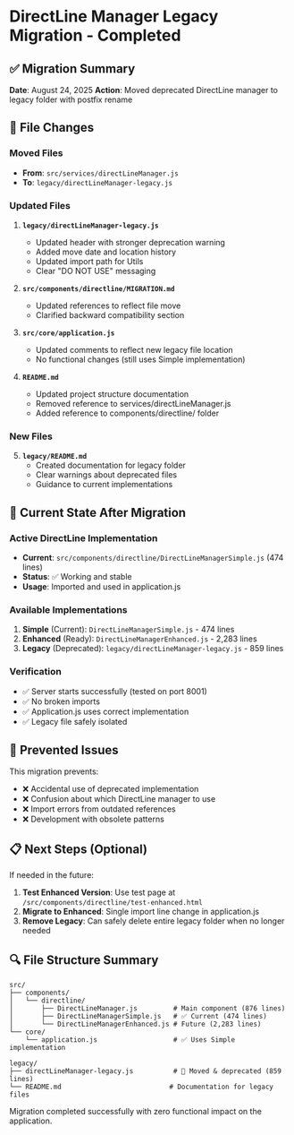 # DirectLine Manager Legacy Migration - Completed

## ✅ Migration Summary

**Date**: August 24, 2025
**Action**: Moved deprecated DirectLine manager to legacy folder with postfix rename

## 📁 File Changes

### Moved Files
- **From**: `src/services/directLineManager.js`
- **To**: `legacy/directLineManager-legacy.js`

### Updated Files
1. **`legacy/directLineManager-legacy.js`**
   - Updated header with stronger deprecation warning
   - Added move date and location history
   - Updated import path for Utils
   - Clear "DO NOT USE" messaging

2. **`src/components/directline/MIGRATION.md`**
   - Updated references to reflect file move
   - Clarified backward compatibility section

3. **`src/core/application.js`**
   - Updated comments to reflect new legacy file location
   - No functional changes (still uses Simple implementation)

4. **`README.md`**
   - Updated project structure documentation
   - Removed reference to services/directLineManager.js
   - Added reference to components/directline/ folder

### New Files
5. **`legacy/README.md`**
   - Created documentation for legacy folder
   - Clear warnings about deprecated files
   - Guidance to current implementations

## 🎯 Current State After Migration

### Active DirectLine Implementation
- **Current**: `src/components/directline/DirectLineManagerSimple.js` (474 lines)
- **Status**: ✅ Working and stable
- **Usage**: Imported and used in application.js

### Available Implementations
1. **Simple** (Current): `DirectLineManagerSimple.js` - 474 lines
2. **Enhanced** (Ready): `DirectLineManagerEnhanced.js` - 2,283 lines
3. **Legacy** (Deprecated): `legacy/directLineManager-legacy.js` - 859 lines

### Verification
- ✅ Server starts successfully (tested on port 8001)
- ✅ No broken imports
- ✅ Application.js uses correct implementation
- ✅ Legacy file safely isolated

## 🚫 Prevented Issues

This migration prevents:
- ❌ Accidental use of deprecated implementation
- ❌ Confusion about which DirectLine manager to use
- ❌ Import errors from outdated references
- ❌ Development with obsolete patterns

## 📋 Next Steps (Optional)

If needed in the future:
1. **Test Enhanced Version**: Use test page at `/src/components/directline/test-enhanced.html`
2. **Migrate to Enhanced**: Single import line change in application.js
3. **Remove Legacy**: Can safely delete entire legacy folder when no longer needed

## 🔍 File Structure Summary

```
src/
├── components/
│   └── directline/
│       ├── DirectLineManager.js         # Main component (876 lines)
│       ├── DirectLineManagerSimple.js   # ✅ Current (474 lines)
│       └── DirectLineManagerEnhanced.js # Future (2,283 lines)
└── core/
    └── application.js                   # ✅ Uses Simple implementation

legacy/
├── directLineManager-legacy.js          # 🚫 Moved & deprecated (859 lines)
└── README.md                           # Documentation for legacy files
```

Migration completed successfully with zero functional impact on the application.
